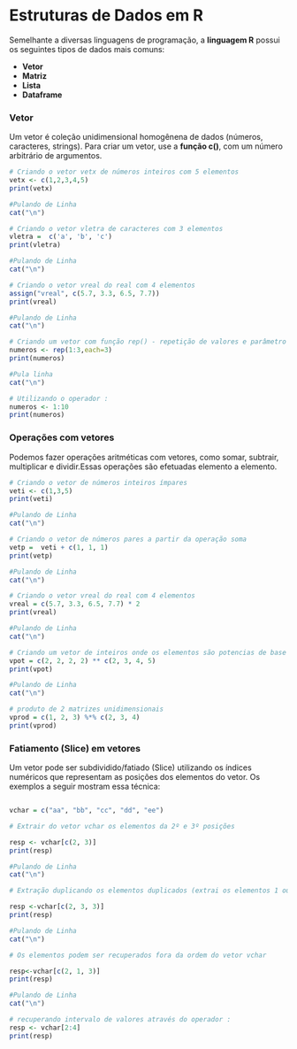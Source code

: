 # Estruturas de Dados em R

Semelhante a diversas linguagens de programação, a <b>linguagem R</b> possui os seguintes tipos de dados mais comuns:
+ <b>Vetor</b>
+ <b>Matriz</b>
+ <b>Lista </b>
+ <b>Dataframe</b>

### <b>Vetor</b>

Um vetor é coleção unidimensional homogênena de dados (números, caracteres, strings). Para criar um vetor, use a **função c()**, com um número arbitrário de argumentos.

``` R runnable
# Criando o vetor vetx de números inteiros com 5 elementos
vetx <- c(1,2,3,4,5)
print(vetx)

#Pulando de Linha 
cat("\n")

# Criando o vetor vletra de caracteres com 3 elementos
vletra =  c('a', 'b', 'c')
print(vletra)

#Pulando de Linha 
cat("\n")

# Criando o vetor vreal do real com 4 elementos
assign("vreal", c(5.7, 3.3, 6.5, 7.7))
print(vreal)

#Pulando de Linha 
cat("\n")

# Criando um vetor com função rep() - repetição de valores e parâmetro each= informando que cada número deve ser repetido 3 x
numeros <- rep(1:3,each=3)
print(numeros)

#Pula linha
cat("\n")

# Utilizando o operador :
numeros <- 1:10
print(numeros)

```
### <b>Operações com vetores</b>
Podemos fazer operações aritméticas com vetores, como somar, subtrair, multiplicar e dividir.Essas operações são efetuadas elemento a elemento.
``` R runnable
# Criando o vetor de números inteiros ímpares
veti <- c(1,3,5)
print(veti)

#Pulando de Linha 
cat("\n")

# Criando o vetor de números pares a partir da operação soma
vetp =  veti + c(1, 1, 1)
print(vetp)

#Pulando de Linha 
cat("\n")

# Criando o vetor vreal do real com 4 elementos
vreal = c(5.7, 3.3, 6.5, 7.7) * 2
print(vreal)

#Pulando de Linha 
cat("\n")

# Criando um vetor de inteiros onde os elementos são potencias de base 2
vpot = c(2, 2, 2, 2) ** c(2, 3, 4, 5)
print(vpot)

#Pulando de Linha 
cat("\n")

# produto de 2 matrizes unidimensionais
vprod = c(1, 2, 3) %*% c(2, 3, 4)
print(vprod)

```

### Fatiamento (Slice) em vetores

Um vetor pode ser subdividido/fatiado (Slice) utilizando os índices numéricos que representam as posições dos elementos do vetor.  Os exemplos a seguir mostram essa técnica:

```R runnable

vchar = c("aa", "bb", "cc", "dd", "ee") 

# Extrair do vetor vchar os elementos da 2º e 3º posições

resp <- vchar[c(2, 3)] 
print(resp)

#Pulando de Linha 
cat("\n")

# Extração duplicando os elementos duplicados (extrai os elementos 1 ou + vezes. Extrai o elemento da 3ª posição 2 x

resp <-vchar[c(2, 3, 3)]
print(resp)

#Pulando de Linha 
cat("\n")

# Os elementos podem ser recuperados fora da ordem do vetor vchar

resp<-vchar[c(2, 1, 3)] 
print(resp)

#Pulando de Linha 
cat("\n")

# recuperando intervalo de valores através do operador : 
resp <- vchar[2:4] 
print(resp)
```


